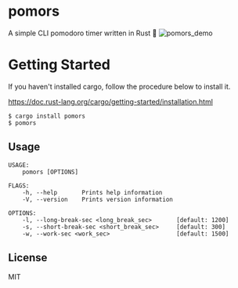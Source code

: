 # pomors
A simple CLI pomodoro timer written in Rust 🍅
![pomors_demo](pomors.gif)

# Getting Started
If you haven't installed cargo, follow the procedure below to install it.

https://doc.rust-lang.org/cargo/getting-started/installation.html

```
$ cargo install pomors
$ pomors
```

## Usage
```
USAGE:
    pomors [OPTIONS]

FLAGS:
    -h, --help       Prints help information
    -V, --version    Prints version information

OPTIONS:
    -l, --long-break-sec <long_break_sec>       [default: 1200]
    -s, --short-break-sec <short_break_sec>     [default: 300]
    -w, --work-sec <work_sec>                   [default: 1500]
```

## License
MIT

